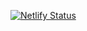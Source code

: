[![Netlify Status](https://api.netlify.com/api/v1/badges/95a90ab6-8c42-44f1-83bc-076d1a9be9a6/deploy-status)](https://app.netlify.com/sites/grokkingtech/deploys)